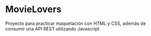 # MovieLovers
Proyecto para practicar maquetación con HTML y CSS, además de consumir una API REST utilizando Javascript.
